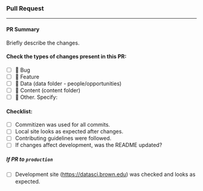 ### Pull Request
---

#### PR Summary
Briefly describe the changes.

#### Check the types of changes present in this PR:
- [ ] :bug: Bug
- [ ] :dragon: Feature
- [ ] :frog: Data (data folder - people/opportunities)
- [ ] :dog: Content (content folder)
- [ ] :blowfish: Other. Specify:

#### Checklist:
- [ ] Commitizen was used for all commits.
- [ ] Local site looks as expected after changes.
- [ ] Contributing guidelines were followed.
- [ ] If changes affect development, was the README updated?

##### If PR to `production`
- [ ] Development site (https://datasci.brown.edu) was checked and looks as expected.
